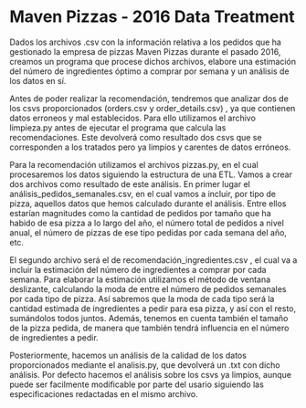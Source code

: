 # Maven Pizzas - 2016 Data Treatment

Dados los archivos .csv con la información relativa a los pedidos que ha gestionado la empresa de pizzas Maven Pizzas durante el pasado 2016, creamos un programa que procese dichos archivos, elabore una estimación del número de ingredientes óptimo a comprar por semana y un análisis de los datos en sí.

Antes de poder realizar la recomendación, tendremos que analizar dos de los csvs proporcionados (orders.csv y order_details.csv) , ya que contienen datos erroneos y mal establecidos. Para ello utilizamos el archivo limpieza.py antes de ejecutar el programa que calcula las recomendaciones. Este devolverá como resultado dos csvs que se corresponden a los tratados pero ya limpios y carentes de datos erróneos.

Para la recomendación utilizamos el archivos pizzas.py, en el cual procesaremos los datos siguiendo la estructura de una ETL.
Vamos a crear dos archivos como resultado de este análisis. En primer lugar el análisis_pedidos_semanales.csv, en el cual vamos a incluir, por tipo de pizza, aquellos datos que hemos calculado durante el análisis. Entre ellos estarían magnitudes como la cantidad de pedidos por tamaño que ha habido de esa pizza a lo largo del año, el número total de pedidos a nivel anual, el número de pizzas de ese tipo pedidas por cada semana del año, etc.

El segundo archivo será el de recomendación_ingredientes.csv , el cual va a incluir la estimación del número de ingredientes a comprar por cada semana. Para elaborar la estimación utilizamos el método de ventana deslizante, calculando la moda de entre el número de pedidos semanales por cada tipo de pizza. Así sabremos que la moda de cada tipo será la cantidad estimada de ingredientes a pedir para esa pizza, y así con el resto, sumándolos todos juntos.
Además, tenemos en cuenta también el tamaño de la pizza pedida, de manera que también tendrá influencia en el número de ingredientes a pedir.

Posteriormente, hacemos un análisis de la calidad de los datos proporcionados mediante el analisis.py, que devolverá un .txt con dicho análisis. Por defecto hacemos el análisis sobre los csvs ya limpios, aunque puede ser facilmente modificable por parte del usario siguiendo las especificaciones redactadas en el mismo archivo.
